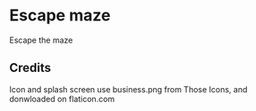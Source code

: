 # Escape maze

Escape the maze

## Credits

Icon and splash screen use business.png from Those Icons, and donwloaded on flaticon.com